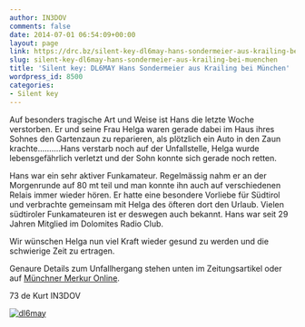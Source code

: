 ```yaml
---
author: IN3DOV
comments: false
date: 2014-07-01 06:54:09+00:00
layout: page
link: https://drc.bz/silent-key-dl6may-hans-sondermeier-aus-krailing-bei-muenchen/
slug: silent-key-dl6may-hans-sondermeier-aus-krailing-bei-muenchen
title: 'Silent key: DL6MAY Hans Sondermeier aus Krailing bei München'
wordpress_id: 8500
categories:
- Silent key
---
```


Auf besonders tragische Art und Weise ist Hans die letzte Woche verstorben. Er und seine Frau Helga waren gerade dabei im Haus ihres Sohnes den Gartenzaun zu reparieren, als plötzlich ein Auto in den Zaun krachte..........Hans verstarb noch auf der Unfallstelle, Helga wurde lebensgefährlich verletzt und der Sohn konnte sich gerade noch retten.




Hans war ein sehr aktiver Funkamateur. Regelmässig nahm er an der Morgenrunde auf 80 mt teil und man konnte ihn auch auf verschiedenen Relais immer wieder hören. Er hatte eine besondere Vorliebe für Südtirol und verbrachte gemeinsam mit Helga des öfteren dort den Urlaub. Vielen südtiroler Funkamateuren ist er deswegen auch bekannt. Hans war seit 29 Jahren Mitglied im Dolomites Radio Club.




Wir wünschen Helga nun viel Kraft wieder gesund zu werden und die schwierige Zeit zu ertragen.




Genaure Details zum Unfallhergang stehen unten im Zeitungsartikel oder auf [Münchner Merkur Online](http://www.merkur-online.de/lokales/starnberg/landkreis/schwerer-unfall-inning-auto-durchbricht-zaun-toetet-mann-3659744.html).




73 de Kurt IN3DOV





[![dl6may](https://drc.bz/wp-content/uploads/2014/07/dl6may.jpg)](https://drc.bz/wp-content/uploads/2014/07/dl6may.jpg)



